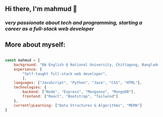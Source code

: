 ## Hi there, I'm mahmud 👋

### *very passionate about tech and programming, starting a career as a full-stack web developer*

## More about myself:

```javascript
 
const mahmud = {
    background: "BA English @ National University, Chittagong, Bangladesh",
    experience: [
        "Self-taught full-stack web developer", 
        ],
    languages: ["JavaScript", "Python", "Java", "CSS", "HTML"],
    technologies: {
        backend: ["Node", "Express", "Mongoose", "MongoDB"],
        frontend: ["React", "Bootstrap", "Tailwind"]
    },
    currentlyLearning: ["Data Structures & Algorithms", "MERN"]
}
         
```

